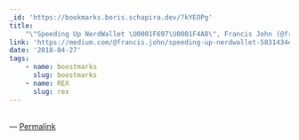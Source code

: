 ```yaml
---
_id: 'https://bookmarks.boris.schapira.dev/?kYEOPg'
title:
    "\"Speeding Up NerdWallet \U0001F697\U0001F4A8\", Francis John (@franjohn21)"
link: 'https://medium.com/@francis.john/speeding-up-nerdwallet-5831434ec3ca'
date: '2018-04-27'
tags:
    - name: boostmarks
      slug: boostmarks
    - name: REX
      slug: rex
---
```


<br>&#8212;
<a href="https://bookmarks.boris.schapira.dev/?kYEOPg" title="Permalink">Permalink</a>
